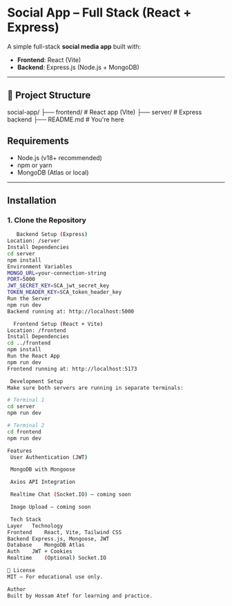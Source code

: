# Social App – Full Stack (React + Express)

A simple full-stack **social media app** built with:

- **Frontend**: React (Vite)
- **Backend**: Express.js (Node.js + MongoDB)

---

## 📁 Project Structure

social-app/
├── frontend/ # React app (Vite)
├── server/ # Express backend
├── README.md # You're here


## Requirements

- Node.js (v18+ recommended)
- npm or yarn
- MongoDB (Atlas or local)

---

##  Installation

### 1. Clone the Repository

```bash
   Backend Setup (Express)
Location: /server
Install Dependencies
cd server
npm install
Environment Variables
MONGO_URL=your-connection-string
PORT=5000
JWT_SECRET_KEY=SCA_jwt_secret_key
TOKEN_HEADER_KEY=SCA_token_header_key
Run the Server
npm run dev
Backend running at: http://localhost:5000

  Frontend Setup (React + Vite)
Location: /frontend
Install Dependencies
cd ../frontend
npm install
Run the React App
npm run dev
Frontend running at: http://localhost:5173

 Development Setup
Make sure both servers are running in separate terminals:

# Terminal 1
cd server
npm run dev

# Terminal 2
cd frontend
npm run dev

Features
 User Authentication (JWT)

 MongoDB with Mongoose

 Axios API Integration

 Realtime Chat (Socket.IO) – coming soon

 Image Upload – coming soon

 Tech Stack
Layer	Technology
Frontend	React, Vite, Tailwind CSS
Backend	Express.js, Mongoose, JWT
Database	MongoDB Atlas
Auth	JWT + Cookies
Realtime	(Optional) Socket.IO

📄 License
MIT – For educational use only.

Author
Built by Hossam Atef for learning and practice.
